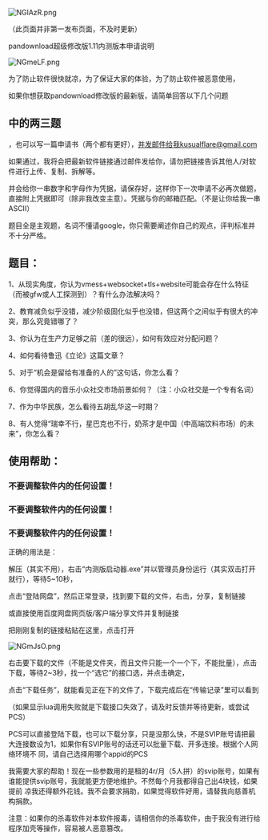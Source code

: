 
![NGlAzR.png](https://s1.ax1x.com/2020/06/22/NGlAzR.png)

（此页面并非第一发布页面，不及时更新）

pandownload超级修改版1.11内测版本申请说明

![NGmeLF.png](https://s1.ax1x.com/2020/06/22/NGmeLF.png)

为了防止软件很快就凉，为了保证大家的体验，为了防止软件被恶意使用，

如果你想获取pandownload修改版的最新版，请简单回答以下几个问题
## 中的两三题

，也可以写一篇申请书（两个都有更好），并发邮件给我kusualflare@gmail.com

如果通过，我将会把最新软件链接通过邮件发给你，请勿把链接告诉其他人/对软件进行上传、复制、拆解等。

并会给你一串数字和字母作为凭据，请保存好，这样你下一次申请不必再次做题，直接附上凭据即可（除非我改变主意）。凭据与你的邮箱匹配。（不是让你给我一串ASCII）

题目全是主观题，名词不懂请google，你只需要阐述你自己的观点，评判标准并不十分严格。

## 题目：

1、从现实角度，你认为vmess+websocket+tls+website可能会存在什么特征（而被gfw或人工探测到）？有什么办法解决吗？

2、教育减负似乎没错，减少阶级固化似乎也没错，但这两个之间似乎有很大的冲突，那么究竟错哪了？

3、你认为在生产力足够之前（差的很远），如何有效应对分配问题？

4、如何看待鲁迅《立论》这篇文章？

5、对于“机会是留给有准备的人的”这句话，你怎么看？

6、你觉得国内的音乐小众社交市场前景如何？（注：小众社交是一个专有名词）

7、作为中华民族，怎么看待五胡乱华这一时期？

8、有人觉得“瑞幸不行，星巴克也不行，奶茶才是中国（中高端饮料市场）的未来”，你怎么看？

## 使用帮助：

### 不要调整软件内的任何设置！

### 不要调整软件内的任何设置！

### 不要调整软件内的任何设置！

正确的用法是：

解压（其实不用），右击“内测版启动器.exe”并以管理员身份运行（其实双击打开就行），等待5~10秒，

点击“登陆网盘”，然后正常登录，找到要下载的文件，右击，分享，复制链接

或直接使用百度网盘网页版/客户端分享文件并复制链接

把刚刚复制的链接粘贴在这里，点击打开

![NGmJsO.png](https://s1.ax1x.com/2020/06/22/NGmJsO.png)



右击要下载的文件（不能是文件夹，而且文件只能一个一个下，不能批量），点击下载，等待2~3秒，找一个“选它”的接口选，并点击确定，

点击“下载任务”，就能看见正在下的文件了，下载完成后在“传输记录”里可以看到

（如果显示lua调用失败就是下载接口失效了，请及时反馈并等待更新，或尝试PCS）

PCS可以直接登陆下载，也可以下载分享，只是没那么快，不是SVIP账号请把最大连接数设为1，如果你有SVIP账号的话还可以批量下载、开多连接。根据个人网络环境不
同，请自己选择用哪个appid的PCS



我需要大家的帮助！现在一些参数用的是租的4r/月（5人拼）的svip账号，如果有谁能提供svip账号，我就能更方便地维护。不然每个月我都得自己出4块钱，如果提前
凉我还得额外花钱。我不会要求捐助，如果觉得软件好用，请替我向慈善机构捐款。

注意：如果你的杀毒软件对本软件报毒，请相信你的杀毒软件，由于我没有进行给程序加壳等操作，容易被人恶意篡改。
